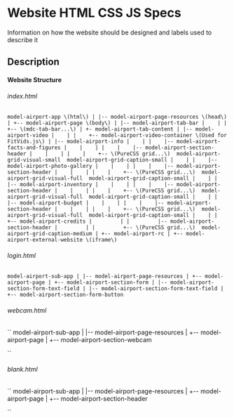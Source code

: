 # Website HTML CSS JS Specs

Information on how the website should be designed and labels used to describe it

## Description

#### Website Structure

###### index.html

``
model-airport-app \(html\)
 |
 |-- model-airport-page-resources \(head\)
 |
 +-- model-airport-page \(body\)
      |
      |-- model-airport-tab-bar
      |    |
      |    +-- \(mdc-tab-bar...\)
      |
      +- model-airport-tab-content
          |
          |-- model-airport-video
          |    |
          |    +-- model-airport-video-container \(Used for FitVids.js\)
          |
          |-- model-airport-info
          |    |
          |    |-- model-airport-facts-and-figures
          |    |    |
          |    |    |-- model-airport-section-header
          |    |    |
          |    |    +-- \(PureCSS grid...\)  model-airport-grid-visual-small  model-airport-grid-caption-small
          |    |
          |    |-- model-airport-photo-gallery
          |    |    |
          |    |    |-- model-airport-section-header
          |    |    |
          |    |    +-- \(PureCSS grid...\)  model-airport-grid-visual-full  model-airport-grid-caption-small
          |    |
          |    |-- model-airport-inventory
          |    |    |
          |    |    |-- model-airport-section-header
          |    |    |
          |    |    +-- \(PureCSS grid...\)  model-airport-grid-visual-full  model-airport-grid-caption-small
          |    |
          |    |-- model-airport-budget
          |    |    |
          |    |    |-- model-airport-section-header
          |    |    |
          |    |    +-- \(PureCSS grid...\)  model-airport-grid-visual-full  model-airport-grid-caption-small
          |    |
          |    +-- model-airport-credits
          |         |
          |         |-- model-airport-section-header
          |         |
          |         +-- \(PureCSS grid...\)  model-airport-grid-caption-medium
          |
          +-- model-airport-rc
               |
               +-- model-airport-external-website \(iframe\)
``

###### login.html

``
model-airport-sub-app
 |
 |-- model-airport-page-resources
 |
 +-- model-airport-page
      |
      +-- model-airport-section-form
           |
           |-- model-airport-section-form-text-field
           |
           |-- model-airport-section-form-text-field
           |
           +-- model-airport-section-form-button
``

###### webcam.html

``
model-airport-sub-app
 |
 |-- model-airport-page-resources
 |
 +-- model-airport-page
      |
      +-- model-airport-section-webcam

``

###### blank.html

``
model-airport-sub-app
 |
 |-- model-airport-page-resources
 |
 +-- model-airport-page
      |
      +-- model-airport-section-header

``